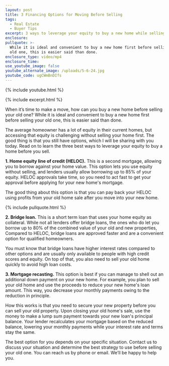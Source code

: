 ```yaml
---
layout: post
title: 3 Financing Options for Moving Before Selling
tags:
  - Real Estate
  - Buyer Tips
excerpt: 3 ways to leverage your equity to buy a new home while selling the old one.
enclosure:
pullquote: >-
  While it is ideal and convenient to buy a new home first before selling your
  old one, this is easier said than done. 
enclosure_type: video/mp4
enclosure_time:
use_youtube_image: false
youtube_alternate_image: /uploads/5-6-24.jpg
youtube_code: ugCWmBnDIfs
---
```

{% include youtube.html %}

{% include excerpt.html %}

When it’s time to make a move, how can you buy a new home before selling your old one? While it is ideal and convenient to buy a new home first before selling your old one, this is easier said than done.

The average homeowner has a lot of equity in their current homes, but accessing that equity is challenging without selling your home first. The good thing is that you still have options, which I will be sharing with you today. Read on to learn the three best ways to leverage your equity to buy a home before you sell.

**1\. Home equity line of credit (HELOC).** This is a second mortgage, allowing you to borrow against your home value. This option lets you use equity without selling, and lenders usually allow borrowing up to 85% of your equity. HELOC approvals take time, so you need to act fast to get your approval before applying for your new home's mortgage.

The good thing about this option is that you can pay back your HELOC using profits from your old home sale after you move into your new home.

{% include pullquote.html %}

**2\. Bridge loan.** This is a short term loan that uses your home equity as collateral. While not all lenders offer bridge loans, the ones who do let you borrow up to 80% of the combined value of your old and new properties, Compared to HELOC, bridge loans are approved faster and are a convenient option for qualified homeowners.

You must know that bridge loans have higher interest rates compared to other options and are usually only available to people with high credit scores and equity. On top of that, you also need to sell your old home quickly to avoid high loan costs.

**3\. Mortgage recasting.** This option is best if you can manage to shell out an additional down payment on your new home. For example, you plan to sell your old home and use the proceeds to reduce your new home's loan amount. This way, you decrease your monthly payments owing to the reduction in principle.

How this works is that you need to secure your new property before you can sell your old property. Upon closing your old home's sale, use the money to make a lump sum payment towards your new loan's principal balance. Your lender recalculates your mortgage based on the reduced balance, lowering your monthly payments while your interest rate and terms stay the same.

The best option for you depends on your specific situation. Contact us to discuss your situation and determine the best strategy to use before selling your old one. You can reach us by phone or email. We’ll be happy to help you.

<br>
